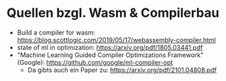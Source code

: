 # Quellen bzgl. Wasm & Compilerbau #

- Build a compiler for wasm: https://blog.scottlogic.com/2019/05/17/webassembly-compiler.html
- state of ml in optimization: https://arxiv.org/pdf/1805.03441.pdf
- "Machine Learning Guided Compiler Optimizations Framework" (Google):
	https://github.com/google/ml-compiler-opt
	- Da gibts auch ein Paper zu: https://arxiv.org/pdf/2101.04808.pdf
